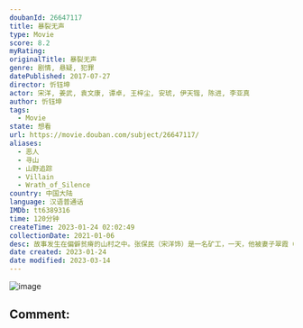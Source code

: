 ```yaml
---
doubanId: 26647117
title: 暴裂无声
type: Movie
score: 8.2
myRating: 
originalTitle: 暴裂无声
genre: 剧情, 悬疑, 犯罪
datePublished: 2017-07-27
director: 忻钰坤
actor: 宋洋, 姜武, 袁文康, 谭卓, 王梓尘, 安琥, 伊天锴, 陈进, 李亚真
author: 忻钰坤
tags:
  - Movie
state: 想看
url: https://movie.douban.com/subject/26647117/
aliases:
  - 恶人
  - 寻山
  - 山野追踪
  - Villain
  - Wrath_of_Silence
country: 中国大陆
language: 汉语普通话
IMDb: tt6389316
time: 120分钟
createTime: 2023-01-24 02:02:49
collectionDate: 2021-01-06
desc: 故事发生在偏僻贫瘠的山村之中。张保民（宋洋饰）是一名矿工，一天，他被妻子翠霞（谭卓饰）叫回了家，原来，他们的儿子失踪了。带着儿子的照片，不会说话的张保民踏上了寻子之路，途中，他遇见了大资本家昌万年...
date created: 2023-01-24
date modified: 2023-03-14
---
```


![image](p2517333671.jpg)

Comment:
---

